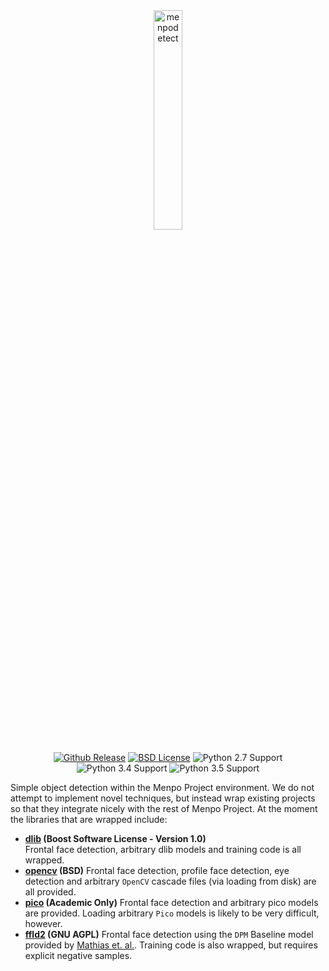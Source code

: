 <center>
  <img src="../../logo/menpodetect.png" alt="menpodetect" width="30%">
  </br>
  </br>
  <a href="http://github.com/menpo/menpodetect"><img src="http://img.shields.io/github/release/menpo/menpodetect.svg" alt="Github Release"/></a>
  <a href="https://github.com/menpo/menpodetect/blob/master/LICENSE.txt"><img src="http://img.shields.io/badge/License-BSD-green.svg" alt="BSD License"/></a>
  <img src="https://img.shields.io/badge/Python-2.7-green.svg" alt="Python 2.7 Support"/>
  <img src="https://img.shields.io/badge/Python-3.4-green.svg" alt="Python 3.4 Support"/>
  <img src="https://img.shields.io/badge/Python-3.5-green.svg" alt="Python 3.5 Support"/>
  </br>
</center>

Simple object detection within the Menpo Project environment. We do not attempt
to implement novel techniques, but instead wrap existing projects so that they
integrate nicely with the rest of Menpo Project. At the moment the libraries that are wrapped include:

  - **[dlib](http://dlib.net/) (Boost Software License - Version 1.0)**  
    Frontal face detection, arbitrary dlib models and training code is all wrapped.
  - **[opencv](http://opencv.org/) (BSD)**
    Frontal face detection, profile face detection, eye detection and arbitrary `OpenCV` cascade files (via loading from disk) are all provided.
  - **[pico](https://github.com/nenadmarkus/pico) (Academic Only)**
    Frontal face detection and arbitrary pico models are provided. Loading arbitrary `Pico` models is likely to be very difficult, however.
  - **[ffld2](http://charles.dubout.ch/en/index.html) (GNU AGPL)**
    Frontal face detection using the `DPM` Baseline model provided by [Mathias et. al.](http://markusmathias.bitbucket.org/2014_eccv_face_detection/).
    Training code is also wrapped, but requires explicit negative samples.
